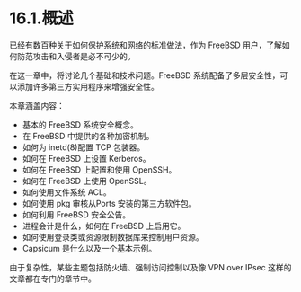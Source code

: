 # 16.1.概述

已经有数百种关于如何保护系统和网络的标准做法，作为 FreeBSD 用户，了解如何防范攻击和入侵者是必不可少的。

在这一章中，将讨论几个基础和技术问题。FreeBSD 系统配备了多层安全性，可以添加许多第三方实用程序来增强安全性。

 本章涵盖内容：

* 基本的 FreeBSD 系统安全概念。
* 在 FreeBSD 中提供的各种加密机制。
* 如何为 inetd(8)配置 TCP 包装器。
* 如何在 FreeBSD 上设置 Kerberos。
* 如何在 FreeBSD 上配置和使用 OpenSSH。
* 如何在 FreeBSD 上使用 OpenSSL。
* 如何使用文件系统 ACL。
* 如何使用 pkg 审核从Ports 安装的第三方软件包。
* 如何利用 FreeBSD 安全公告。
* 进程会计是什么，如何在 FreeBSD 上启用它。
* 如何使用登录类或资源限制数据库来控制用户资源。
* Capsicum 是什么以及一个基本示例。

由于复杂性，某些主题包括防火墙、强制访问控制以及像 VPN over IPsec 这样的文章都在专门的章节中。
